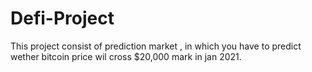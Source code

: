 # Defi-Project
This project consist of prediction market , in which you have to predict wether bitcoin price wil cross $20,000 mark in jan 2021.
